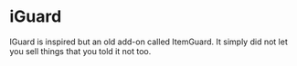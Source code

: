 # iGuard

IGuard is inspired but an old add-on called ItemGuard. It simply did not let you sell things that you told it not too.
